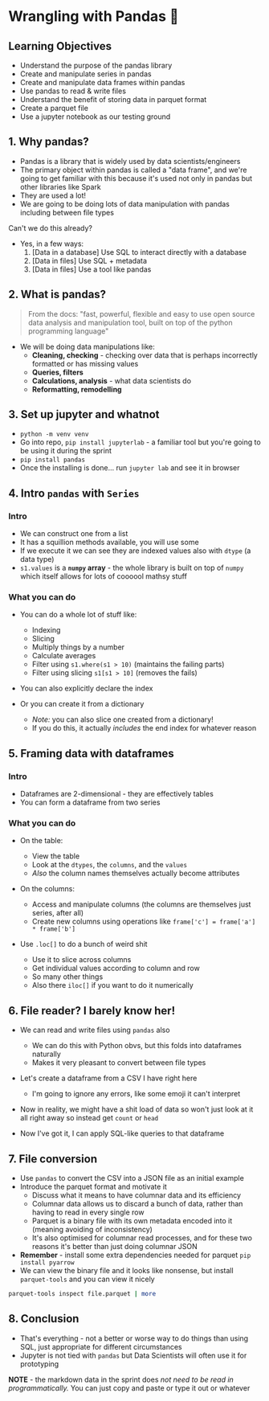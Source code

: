 # Wrangling with Pandas 🐼

## Learning Objectives

- Understand the purpose of the pandas library
- Create and manipulate series in pandas
- Create and manipulate data frames within pandas
- Use pandas to read & write files
- Understand the benefit of storing data in parquet format
- Create a parquet file
- Use a jupyter notebook as our testing ground

## 1. Why pandas?

- Pandas is a library that is widely used by data scientists/engineers
- The primary object within pandas is called a "data frame", and we're going to get familiar with this because it's used not only in pandas but other libraries like Spark
- They are used a lot!
- We are going to be doing lots of data manipulation with pandas including between file types

Can't we do this already?

- Yes, in a few ways:
  1. [Data in a database] Use SQL to interact directly with a database
  2. [Data in files] Use SQL + metadata
  3. [Data in files] Use a tool like pandas

## 2. What is pandas?

> From the docs: "fast, powerful, flexible and easy to use open source data analysis and manipulation tool, built on top of the python programming language"

- We will be doing data manipulations like:
  - **Cleaning, checking** - checking over data that is perhaps incorrectly formatted or has missing values
  - **Queries, filters**
  - **Calculations, analysis** - what data scientists do
  - **Reformatting, remodelling**

## 3. Set up jupyter and whatnot

- `python -m venv venv`
- Go into repo, `pip install jupyterlab` - a familiar tool but you're going to be using it during the sprint
- `pip install pandas`
- Once the installing is done... run `jupyter lab` and see it in browser

## 4. Intro `pandas` with `Series`

### Intro

- We can construct one from a list
- It has a squillion methods available, you will use some
- If we execute it we can see they are indexed values also with `dtype` (a data type)
- `s1.values` is a **`numpy` array** - the whole library is built on top of `numpy` which itself allows for lots of coooool mathsy stuff

### What you can do

- You can do a whole lot of stuff like:

  - Indexing
  - Slicing
  - Multiply things by a number
  - Calculate averages
  - Filter using `s1.where(s1 > 10)` (maintains the failing parts)
  - Filter using slicing `s1[s1 > 10]` (removes the fails)

- You can also explicitly declare the index
- Or you can create it from a dictionary
  - _Note:_ you can also slice one created from a dictionary!
  - If you do this, it actually _includes_ the end index for whatever reason

## 5. Framing data with dataframes

### Intro

- Dataframes are 2-dimensional - they are effectively tables
- You can form a dataframe from two series

### What you can do

- On the table:

  - View the table
  - Look at the `dtypes`, the `columns`, and the `values`
  - _Also_ the column names themselves actually become attributes

- On the columns:

  - Access and manipulate columns (the columns are themselves just series, after all)
  - Create new columns using operations like `frame['c'] = frame['a'] * frame['b']`

- Use `.loc[]` to do a bunch of weird shit
  - Use it to slice across columns
  - Get individual values according to column and row
  - So many other things
  - Also there `iloc[]` if you want to do it numerically

## 6. File reader? I barely know her!

- We can read and write files using `pandas` also

  - We can do this with Python obvs, but this folds into dataframes naturally
  - Makes it very pleasant to convert between file types

- Let's create a dataframe from a CSV I have right here

  - I'm going to ignore any errors, like some emoji it can't interpret

- Now in reality, we might have a shit load of data so won't just look at it all right away so instead get `count` or `head`
- Now I've got it, I can apply SQL-like queries to that dataframe

## 7. File conversion

- Use `pandas` to convert the CSV into a JSON file as an initial example
- Introduce the parquet format and motivate it
  - Discuss what it means to have columnar data and its efficiency
  - Columnar data allows us to discard a bunch of data, rather than having to read in every single row
  - Parquet is a binary file with its own metadata encoded into it (meaning avoiding of inconsistency)
  - It's also optimised for columnar read processes, and for these two reasons it's better than just doing columnar JSON
- **Remember** - install some extra dependencies needed for parquet `pip install pyarrow`
- We can view the binary file and it looks like nonsense, but install `parquet-tools` and you can view it nicely

```bash
parquet-tools inspect file.parquet | more
```

## 8. Conclusion

- That's everything - not a better or worse way to do things than using SQL, just appropriate for different circumstances
- Jupyter is not tied with `pandas` but Data Scientists will often use it for prototyping

**NOTE** - the markdown data in the sprint does _not need to be read in programmatically._ You can just copy and paste or type it out or whatever
